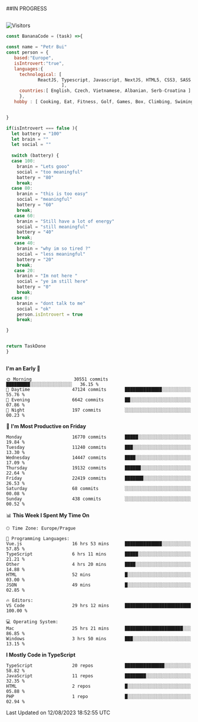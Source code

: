 ##IN PROGRESS
##
![Visitors](https://komarev.com/ghpvc/?username=petrbui&style=for-the-badge&label=Visitors+👀)
```Javascript
const BananaCode = (task) =>{

const name = "Petr Bui"
const person = {
   based:"Europe",
   isIntrovert:"true",
   languages:{
     technological: [ 
            ReactJS, Typescript, Javascript, NextJS, HTML5, CSS3, SASS, Redux, Node, Storybook, Styled-Component
                     ],
     countries:[ English, Czech, Vietnamese, Albanian, Serb-Croatina ]
     },
   hobby : [ Cooking, Eat, Fitness, Golf, Games, Box, Climbing, Swiming],


}

if(isIntrovert === false ){
  let battery = "100"
  let brain = ""
  let social = ""
  
  switch (battery) {
  case 100:
    branin = "Lets gooo"
    social = "too meaningful"
    battery = "80"
    break;
  case 80:
    branin = "this is too easy"
    social = "meaningful"
    battery = "60"
    break;
   case 60:
    branin = "Still have a lot of energy"
    social = "still meaningful"
    battery = "40"
    break;
   case 40:
    branin = "why im so tired ?"
    social = "less meaningful"
    battery = "20"
    break;
   case 20:
    branin = "Im not here "
    social = "ye im still here"
    battery = "0"
    break;
  case 0:
    branin = "dont talk to me"
    social = "ok"
    person.isIntrovert = true
    break;

}


return TaskDone
}
```



##
<!--
[![My GitHub stats](https://github-readme-stats.vercel.app/api?username=petrbui&theme=github_dark)](https://github.com/anuraghazra/github-readme-stats)

[![My wakatime stats](https://github-readme-stats.vercel.app/api/wakatime?username=petrbui&theme=github_dark)](https://github.com/anuraghazra/github-readme-stats)
-->
<!--START_SECTION:waka-->
**I'm an Early 🐤** 

```text
🌞 Morning                30551 commits       █████████░░░░░░░░░░░░░░░░   36.15 % 
🌆 Daytime                47124 commits       ██████████████░░░░░░░░░░░   55.76 % 
🌃 Evening                6642 commits        ██░░░░░░░░░░░░░░░░░░░░░░░   07.86 % 
🌙 Night                  197 commits         ░░░░░░░░░░░░░░░░░░░░░░░░░   00.23 % 
```
📅 **I'm Most Productive on Friday** 

```text
Monday                   16770 commits       █████░░░░░░░░░░░░░░░░░░░░   19.84 % 
Tuesday                  11240 commits       ███░░░░░░░░░░░░░░░░░░░░░░   13.30 % 
Wednesday                14447 commits       ████░░░░░░░░░░░░░░░░░░░░░   17.09 % 
Thursday                 19132 commits       ██████░░░░░░░░░░░░░░░░░░░   22.64 % 
Friday                   22419 commits       ███████░░░░░░░░░░░░░░░░░░   26.53 % 
Saturday                 68 commits          ░░░░░░░░░░░░░░░░░░░░░░░░░   00.08 % 
Sunday                   438 commits         ░░░░░░░░░░░░░░░░░░░░░░░░░   00.52 % 
```


📊 **This Week I Spent My Time On** 

```text
🕑︎ Time Zone: Europe/Prague

💬 Programming Languages: 
Vue.js                   16 hrs 53 mins      ██████████████░░░░░░░░░░░   57.85 % 
TypeScript               6 hrs 11 mins       █████░░░░░░░░░░░░░░░░░░░░   21.21 % 
Other                    4 hrs 20 mins       ████░░░░░░░░░░░░░░░░░░░░░   14.88 % 
HTML                     52 mins             █░░░░░░░░░░░░░░░░░░░░░░░░   03.00 % 
JSON                     49 mins             █░░░░░░░░░░░░░░░░░░░░░░░░   02.85 % 

🔥 Editors: 
VS Code                  29 hrs 12 mins      █████████████████████████   100.00 % 

💻 Operating System: 
Mac                      25 hrs 21 mins      ██████████████████████░░░   86.85 % 
Windows                  3 hrs 50 mins       ███░░░░░░░░░░░░░░░░░░░░░░   13.15 % 
```

**I Mostly Code in TypeScript** 

```text
TypeScript               20 repos            ███████████████░░░░░░░░░░   58.82 % 
JavaScript               11 repos            ████████░░░░░░░░░░░░░░░░░   32.35 % 
HTML                     2 repos             █░░░░░░░░░░░░░░░░░░░░░░░░   05.88 % 
PHP                      1 repo              █░░░░░░░░░░░░░░░░░░░░░░░░   02.94 % 
```




 Last Updated on 12/08/2023 18:52:55 UTC
<!--END_SECTION:waka-->
